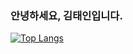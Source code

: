### 안녕하세요, 김태인입니다.



[![Top Langs](https://github-readme-stats.vercel.app/api/top-langs/?username=taein111)](https://github.com/taein111/github-readme-stats)
